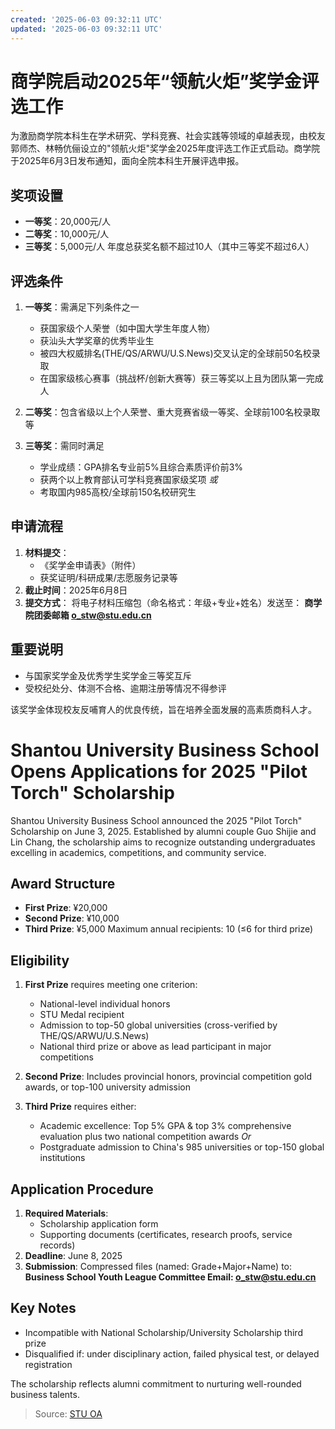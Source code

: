 ```yaml
---
created: '2025-06-03 09:32:11 UTC'
updated: '2025-06-03 09:32:11 UTC'
---
```


# 商学院启动2025年“领航火炬”奖学金评选工作

为激励商学院本科生在学术研究、学科竞赛、社会实践等领域的卓越表现，由校友郭师杰、林畅伉俪设立的"领航火炬"奖学金2025年度评选工作正式启动。商学院于2025年6月3日发布通知，面向全院本科生开展评选申报。

## **奖项设置**
- **一等奖**：20,000元/人
- **二等奖**：10,000元/人
- **三等奖**：5,000元/人
年度总获奖名额不超过10人（其中三等奖不超过6人）

## **评选条件**
1. **一等奖**：需满足下列条件之一
   - 获国家级个人荣誉（如中国大学生年度人物）
   - 获汕头大学奖章的优秀毕业生
   - 被四大权威排名(THE/QS/ARWU/U.S.News)交叉认定的全球前50名校录取
   - 在国家级核心赛事（挑战杯/创新大赛等）获三等奖以上且为团队第一完成人

2. **二等奖**：包含省级以上个人荣誉、重大竞赛省级一等奖、全球前100名校录取等

3. **三等奖**：需同时满足
   - 学业成绩：GPA排名专业前5%且综合素质评价前3%
   - 获两个以上教育部认可学科竞赛国家级奖项
   *或*
   - 考取国内985高校/全球前150名校研究生

## **申请流程**
1. **材料提交**：
   - 《奖学金申请表》（附件）
   - 获奖证明/科研成果/志愿服务记录等
2. **截止时间**：2025年6月8日
3. **提交方式**：
   将电子材料压缩包（命名格式：年级+专业+姓名）发送至：
   **商学院团委邮箱 o_stw@stu.edu.cn**

## **重要说明**
- 与国家奖学金及优秀学生奖学金三等奖互斥
- 受校纪处分、体测不合格、逾期注册等情况不得参评

该奖学金体现校友反哺育人的优良传统，旨在培养全面发展的高素质商科人才。




# Shantou University Business School Opens Applications for 2025 "Pilot Torch" Scholarship

Shantou University Business School announced the 2025 "Pilot Torch" Scholarship on June 3, 2025. Established by alumni couple Guo Shijie and Lin Chang, the scholarship aims to recognize outstanding undergraduates excelling in academics, competitions, and community service.

## **Award Structure**
- **First Prize**: ¥20,000
- **Second Prize**: ¥10,000
- **Third Prize**: ¥5,000
Maximum annual recipients: 10 (≤6 for third prize)

## **Eligibility**
1. **First Prize** requires meeting one criterion:
   - National-level individual honors
   - STU Medal recipient
   - Admission to top-50 global universities (cross-verified by THE/QS/ARWU/U.S.News)
   - National third prize or above as lead participant in major competitions

2. **Second Prize**: Includes provincial honors, provincial competition gold awards, or top-100 university admission

3. **Third Prize** requires either:
   - Academic excellence: Top 5% GPA & top 3% comprehensive evaluation plus two national competition awards
   *Or*
   - Postgraduate admission to China's 985 universities or top-150 global institutions

## **Application Procedure**
1. **Required Materials**:
   - Scholarship application form
   - Supporting documents (certificates, research proofs, service records)
2. **Deadline**: June 8, 2025
3. **Submission**:
    Compressed files (named: Grade+Major+Name) to:
    **Business School Youth League Committee Email: o_stw@stu.edu.cn**

## **Key Notes**
- Incompatible with National Scholarship/University Scholarship third prize
- Disqualified if: under disciplinary action, failed physical test, or delayed registration

The scholarship reflects alumni commitment to nurturing well-rounded business talents.

> Source: [STU OA](http://oa.stu.edu.cn/page/maint/template/news/newstemplateprotal.jsp?templatetype=1&templateid=3&docid=41681)

